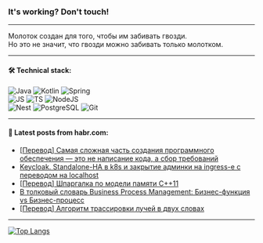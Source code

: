 ### It's working? Don't touch!

---
Молоток создан для того, чтобы им забивать гвозди. <br>
Но это не значит, что гвозди можно забивать только молотком.

---

#### 🛠️ Technical stack:

![Java](https://img.shields.io/badge/Java-informational?logo=Oracle&style=flat&logoColor=white&color=FF4500)
![Kotlin](https://img.shields.io/badge/Kotlin-informational?logo=Kotlin&style=flat&logoColor=white&color=774D97)
![Spring](https://img.shields.io/badge/SpringBoot-informational?logo=SpringBoot&style=flat&logoColor=white&color=6DB33F) <br>
![JS](https://img.shields.io/badge/JS-informational?logo=javaScript&style=flat&logoColor=black&color=F7Df1E)
![TS](https://img.shields.io/badge/TypeScript-informational?logo=typeScript&style=flat&logoColor=black&color=0667A8)
![NodeJS](https://img.shields.io/badge/NodeJS-informational?logo=node.js&style=flat&logoColor=white&color=70A760) <br>
![Nest](https://img.shields.io/badge/NestJS-informational?logo=NestJS&style=flat&logoColor=white&color=E0234E)
![PostgreSQL](https://img.shields.io/badge/PostgreSQL-informational?logo=PostgreSQL&style=flat&logoColor=white&color=DAA520)
![Git](https://img.shields.io/badge/Git-informational?logo=git&style=flat&logoColor=white&color=778899)

___

#### 💬 Latest posts from habr.com:

<!-- BLOG-POST-LIST:START -->
- [[Перевод] Самая сложная часть создания программного обеспечения — это не написание кода, а сбор требований](https://habr.com/ru/articles/763888/?utm_source=habrahabr&utm_medium=rss&utm_campaign=763888)
- [Keycloak. Standalone-HA в k8s и закрытие админки на ingress-e с переводом на localhost](https://habr.com/ru/companies/kaspersky/articles/763790/?utm_source=habrahabr&utm_medium=rss&utm_campaign=763790)
- [[Перевод] Шпаргалка по модели памяти С++11](https://habr.com/ru/companies/otus/articles/763810/?utm_source=habrahabr&utm_medium=rss&utm_campaign=763810)
- [В толковый словарь Business Process Management: Бизнес-функция vs Бизнес-процесс](https://habr.com/ru/articles/763910/?utm_source=habrahabr&utm_medium=rss&utm_campaign=763910)
- [[Перевод] Алгоритм трассировки лучей в двух словах](https://habr.com/ru/articles/763894/?utm_source=habrahabr&utm_medium=rss&utm_campaign=763894)
<!-- BLOG-POST-LIST:END -->

---
[![Top Langs](https://github-readme-stats-git-master-advtsetting-gmailcom.vercel.app/api/top-langs/?username=zloylis&langs_count=10&hide_title=false&title_color=e6edf3&size_weight=0.5&count_weight=0.5&layout=compact&hide_border=true&theme=dracula)](https://github.com/zloylis)

<!-- ![GitHub stats](https://github-readme-stats-git-master-advtsetting-gmailcom.vercel.app/api?username=zloylis&show_icons=true&hide_border=true&theme=dracula&hide_title=true&include_all_commits=true&count_private=true&hide=contribs&hide_rank=true) -->
